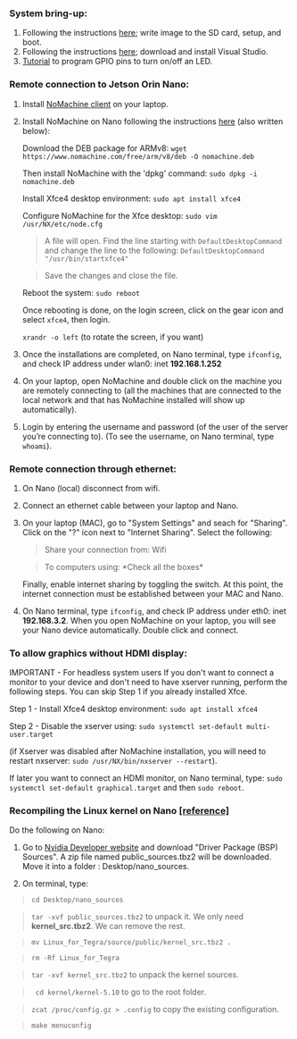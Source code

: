 ### System bring-up:
1. Following the instructions [here](https://developer.nvidia.com/embedded/learn/get-started-jetson-orin-nano-devkit#prepare); write image to the SD card, setup, and boot.
2. Following the instructions [here](https://www.youtube.com/watch?v=IbRmYCpF_ws); download and install Visual Studio.
3. [Tutorial](https://www.youtube.com/watch?v=JGMrDXCT_VM) to program GPIO pins to turn on/off an LED.

### Remote connection to Jetson Orin Nano:
1. Install [NoMachine client](https://www.nomachine.com/product&p=NoMachine%20Enterprise%20Client) on your laptop.
2. Install NoMachine on Nano following the instructions [here](https://kb.nomachine.com/AR02R01074) (also written below):
   
   Download the DEB package for ARMv8: `wget https://www.nomachine.com/free/arm/v8/deb -O nomachine.deb`

   Then install NoMachine with the 'dpkg' command: `sudo dpkg -i nomachine.deb`

   Install Xfce4 desktop environment: `sudo apt install xfce4`  

   Configure NoMachine for the Xfce desktop: `sudo vim /usr/NX/etc/node.cfg`

      > A file will open. Find the line starting with `DefaultDesktopCommand` and change the line to the following: `DefaultDesktopCommand "/usr/bin/startxfce4"`
      
      > Save the changes and close the file.

   Reboot the system: `sudo reboot`

   Once rebooting is done, on the login screen, click on the gear icon and select `xfce4`, then login.

   `xrandr -o left` (to rotate the screen, if you want)


4. Once the installations are completed, on Nano terminal, type `ifconfig`, and check IP address under wlan0: inet **192.168.1.252**

5. On your laptop, open NoMachine and double click on the machine you are remotely connecting to (all the machines that are connected to the local network and that has NoMachine installed will show up automatically).
   

6. Login by entering the username and password (of the user of the server you’re connecting to). (To see the username, on Nano terminal, type `whoami`).


### Remote connection through ethernet:

1. On Nano (local) disconnect from wifi.
2. Connect an ethernet cable between your laptop and Nano.
3. On your laptop (MAC), go to "System Settings" and seach for "Sharing". 
   Click on the "?" icon next to "Internet Sharing". Select the following:
   
   > Share your connection from: Wifi
   
   > To computers using: \*Check all the boxes\*

   Finally, enable internet sharing by toggling the switch. At this point, the internet connection must be established between your MAC and Nano.

4. On Nano terminal, type `ifconfig`, and check IP address under eth0: inet  **192.168.3.2**. When you open NoMachine on your laptop, you will see your Nano device automatically. Double click and connect.

### To allow graphics without HDMI display:

IMPORTANT - For headless system users
If you don't want to connect a monitor to your device and don't need to have xserver running, perform the following steps. You can skip Step 1 if you already installed Xfce.

Step 1 -  Install Xfce4 desktop environment:
`sudo apt install xfce4`

Step 2 - Disable the xserver using:
`sudo systemctl set-default multi-user.target`

(if Xserver was disabled after NoMachine installation, you will need to restart nxserver: `sudo /usr/NX/bin/nxserver --restart`).

If later you want to connect an HDMI monitor, on Nano terminal, type: `sudo systemctl set-default graphical.target` and then `sudo reboot`.

### Recompiling the Linux kernel on Nano [[reference]](https://www.youtube.com/watch?v=ttSy14bQKCE)

Do the following on Nano:
1. Go to [Nvidia Developer website](https://developer.nvidia.com/embedded/jetson-linux) and download "Driver Package (BSP) Sources".
   A zip file named public_sources.tbz2 will be downloaded. Move it into a folder : Desktop/nano_sources.
   
2. On terminal, type:
   
> `cd Desktop/nano_sources`

> `tar -xvf public_sources.tbz2` to unpack it. We only need **kernel_src.tbz2**. We can remove the rest.

> `mv Linux_for_Tegra/source/public/kernel_src.tbz2 .`

> `rm -Rf Linux_for_Tegra`

> `tar -xvf kernel_src.tbz2` to unpack the kernel sources.

> ` cd kernel/kernel-5.10` to go to the root folder.

> `zcat /proc/config.gz > .config` to copy the existing configuration.

> `make menuconfig`



   
